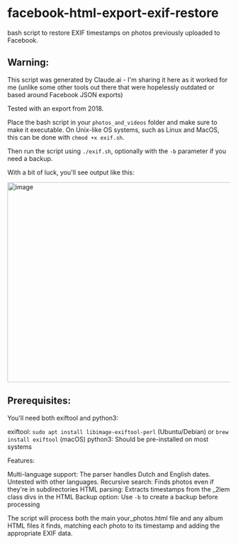 # facebook-html-export-exif-restore
bash script to restore EXIF timestamps on photos previously uploaded to Facebook.

## Warning: 
This script was generated by Claude.ai - I'm sharing it here as it worked for me (unlike some other tools out there that were hopelessly outdated or based around Facebook JSON exports)

Tested with an export from 2018. 

Place the bash script in your `photos_and_videos` folder and make sure to make it executable. On Unix-like OS systems, such as Linux and MacOS, this can be done with `chmod +x exif.sh`.

Then run the script using `./exif.sh`, optionally with the `-b` parameter if you need a backup. 

With a bit of luck, you'll see output like this:

<img width="556" height="451" alt="image" src="https://github.com/user-attachments/assets/0d3e4635-43d6-4fa8-a211-a337a15196c9" />


## Prerequisites:
You'll need both exiftool and python3:

exiftool: `sudo apt install libimage-exiftool-perl` (Ubuntu/Debian) or `brew install exiftool` (macOS)
python3: Should be pre-installed on most systems

Features:

Multi-language support: The parser handles Dutch and English dates. Untested with other languages.
Recursive search: Finds photos even if they're in subdirectories
HTML parsing: Extracts timestamps from the _2lem class divs in the HTML
Backup option: Use `-b` to create a backup before processing

The script will process both the main your_photos.html file and any album HTML files it finds, matching each photo to its timestamp and adding the appropriate EXIF data.
